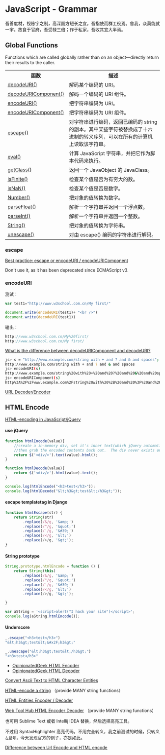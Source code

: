 # JavaScript - Grammar

吾善度材，视栋宇之制，高深圆方短长之宜，吾指使而群工役焉。舍我，众莫能就一宇。故食于官府，吾受禄三倍；作于私家，吾收其宜大半焉。

## Global Functions

Functions which are called globally rather than on an object—directly return their results to the caller.

<table class="dataintable">
  <tbody><tr>
    <th style="width:35%">函数</th>
    <th>描述</th>
  </tr>
  <tr>
    <td><a href="http://www.w3school.com.cn/jsref/jsref_decodeURI.asp">decodeURI()</a></td>
    <td>解码某个编码的 URI。</td>
  </tr>
  <tr>
    <td><a href="http://www.w3school.com.cn/jsref/jsref_decodeURIComponent.asp">decodeURIComponent()</a></td>
    <td>解码一个编码的 URI 组件。</td>
  </tr>
  <tr>
    <td><a href="http://www.w3school.com.cn/jsref/jsref_encodeuri.asp">encodeURI()</a></td>
    <td>把字符串编码为 URI。</td>
  </tr>
  <tr>
    <td><a href="http://www.w3school.com.cn/jsref/jsref_encodeURIComponent.asp">encodeURIComponent()</a></td>
    <td>把字符串编码为 URI 组件。</td>
  </tr>
  <tr>
    <td><a href="http://www.w3school.com.cn/jsref/jsref_escape.asp">escape()</a></td>
    <td>对字符串进行编码，返回已编码的 string 的副本。其中某些字符被替换成了十六进制的转义序列，可以在所有的计算机上读取该字符串。</td>
  </tr>
  <tr>
    <td><a href="http://www.w3school.com.cn/jsref/jsref_eval.asp">eval()</a></td>
    <td>计算 JavaScript 字符串，并把它作为脚本代码来执行。</td>
  </tr>
  <tr>
    <td><a href="http://www.w3school.com.cn/jsref/jsref_getClass.asp">getClass()</a></td>
    <td>返回一个 JavaObject 的 JavaClass。</td>
  </tr>
  <tr>
    <td><a href="http://www.w3school.com.cn/jsref/jsref_isFinite.asp">isFinite()</a></td>
    <td>检查某个值是否为有穷大的数。</td>
  </tr>
  <tr>
    <td><a href="http://www.w3school.com.cn/jsref/jsref_isNaN.asp">isNaN()</a></td>
    <td>检查某个值是否是数字。</td>
  </tr>
  <tr>
    <td><a href="http://www.w3school.com.cn/jsref/jsref_number.asp">Number()</a></td>
    <td>把对象的值转换为数字。</td>
  </tr>
  <tr>
    <td><a href="http://www.w3school.com.cn/jsref/jsref_parseFloat.asp">parseFloat()</a></td>
    <td>解析一个字符串并返回一个浮点数。</td>
  </tr>
  <tr>
    <td><a href="http://www.w3school.com.cn/jsref/jsref_parseInt.asp">parseInt()</a></td>
    <td>解析一个字符串并返回一个整数。</td>
  </tr>
  <tr>
    <td><a href="http://www.w3school.com.cn/jsref/jsref_string.asp">String()</a></td>
    <td>把对象的值转换为字符串。</td>
  </tr>
  <tr>
    <td><a href="http://www.w3school.com.cn/jsref/jsref_unescape.asp">unescape()</a></td>
    <td>对由 escape() 编码的字符串进行解码。</td>
  </tr>
</tbody></table>

### escape

<i class="fa fa-stack-overflow"></i> [Best practice: escape or encodeURI / encodeURIComponent](http://stackoverflow.com/a/747700/4766670)

Don't use it, as it has been deprecated since ECMAScript v3.

### encodeURI

测试：

```javascript
var test1="http://www.w3school.com.cn/My first/"

document.write(encodeURI(test1)+ "<br />")
document.write(decodeURI(test1))
```

输出：

```java
http://www.w3school.com.cn/My%20first/
http://www.w3school.com.cn/My first/
```

<i class="fa fa-stack-overflow"></i> [What is the difference between decodeURIComponent and decodeURI?](http://stackoverflow.com/questions/747641/what-is-the-difference-between-decodeuricomponent-and-decodeuri)

```bash
js> s = "http://www.example.com/string with + and ? and & and spaces";
http://www.example.com/string with + and ? and & and spaces
js> encodeURI(s)
http://www.example.com/string%20with%20+%20and%20?%20and%20&%20and%20spaces
js> encodeURIComponent(s)
http%3A%2F%2Fwww.example.com%2Fstring%20with%20%2B%20and%20%3F%20and%20%26%20and%20spaces
```

[URL Decoder/Encoder](http://meyerweb.com/eric/tools/dencoder/)<sup><i class="fa fa-external-link fa-fw"></i></sup>

## HTML Encode

<i class="fa fa-stack-overflow"></i> [HTML-encoding in JavaScript/jQuery](http://stackoverflow.com/a/1219983/4766670)

#### use jQuery

```javascript
function htmlEncode(value){
    //create a in-memory div, set it's inner text(which jQuery automatically encodes)
    //then grab the encoded contents back out.  The div never exists on the page.
    return $('<div/>').text(value).html();
}

function htmlDecode(value){
    return $('<div/>').html(value).text();
}

console.log(htmlEncode("<h3>test</h3>"));
console.log(htmlDecode("&lt;h3&gt;test&lt;/h3&gt;"));
```

#### escape templatetag in Django

```javascript
function htmlEscape(str) {
    return String(str)
        .replace(/&/g, '&amp;')
        .replace(/"/g, '&quot;')
        .replace(/'/g, '&#39;')
        .replace(/</g, '&lt;')
        .replace(/>/g, '&gt;');
}
```

#### String prototype

```javascript
String.prototype.htmlEncode = function () {
    return String(this)
        .replace(/&/g, '&amp;')
        .replace(/"/g, '&quot;')
        .replace(/'/g, '&#39;')
        .replace(/</g, '&lt;')
        .replace(/>/g, '&gt;');

}

var aString = '<script>alert("I hack your site")</script>';
console.log(aString.htmlEncode());
```

#### Underscore

```javascript
_.escape("<h3>test</h3>")
"&lt;h3&gt;test&lt;&#x2F;h3&gt;"

_.unescape("&lt;h3&gt;test&lt;/h3&gt;")
"<h3>test</h3>"
```

* [OpinionatedGeek HTML Encoder](http://www.opinionatedgeek.com/dotnet/tools/htmlencode/encode.aspx)
* [OpinionatedGeek HTML Decoder](http://www.opinionatedgeek.com/dotnet/tools/htmlencode/Decode.aspx)

[Convert Ascii Text to HTML Character Entities](http://www.textfixer.com/html/html-character-encoding.php)<sup><i class="fa fa-external-link fa-fw"></i></sup>

[HTML-encode a string](http://www.string-functions.com/htmlencode.aspx)<sup><i class="fa fa-external-link fa-fw"></i></sup> （provide MANY string functions）

[HTML Entities Encoder / Decoder](http://www.web2generators.com/html-based-tools/online-html-entities-encoder-and-decoder)<sup><i class="fa fa-external-link fa-fw"></i></sup>

[Web Tool Hub HTML Encoder Decoder](http://www.webtoolhub.com/tn561387-html-encoder-decoder.aspx)<sup><i class="fa fa-external-link fa-fw"></i></sup> （provide MANY string functions）

也可用 Sublime Text 或者  Intellij IDEA 替换，然后选择高亮工具。

不过用 SyntaxHighlighter 高亮代码，不用完全转义，我之前测试的时候，只转义`左括号`，今天发现官方的例子，亦是如此。

<i class="fa fa-stack-overflow"></i> [Difference between Url Encode and HTML encode](http://stackoverflow.com/a/1812486/4766670)

